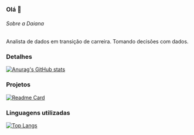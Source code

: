 ### Olá 👋

###### Sobre a Daiana
Analista de dados em transição de carreira. Tomando decisões com dados. 

### Detalhes
[![Anurag's GitHub stats](https://github-readme-stats.vercel.app/api?username=daianaturmena&show_icons=true&theme=dark)](https://github.com/anuraghazra/github-readme-stats)

### Projetos
[![Readme Card](https://github-readme-stats.vercel.app/api/pin/?username=daianaturmena&repo=daianaturmena.github.io&theme=dark)](https://github.com/anuraghazra/github-readme-stats)

### Linguagens utilizadas
[![Top Langs](https://github-readme-stats.vercel.app/api/top-langs/?username=daianaturmena&layout=compact)](https://github.com/anuraghazra/github-readme-stats)
